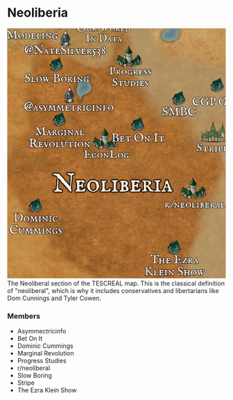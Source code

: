 # Neoliberia

![Map of Rationality](../../images/maps/map_neoliberia.png)
The Neoliberal section of the TESCREAL map. This is the classical definition of "neoliberal", which is why it includes conservatives and libertarians like Dom Cunnings and Tyler Cowen.

### Members
- Asymmectricinfo
- Bet On It
- Dominic Cummings
- Marginal Revolution
- Progress Studies
- r/neoliberal
- Slow Boring
- Stripe
- The Ezra Klein Show